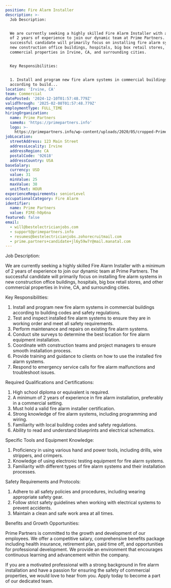 ```yaml
---
position: Fire Alarm Installer
description: >-
  Job Description:


  We are currently seeking a highly skilled Fire Alarm Installer with a minimum
  of 2 years of experience to join our dynamic team at Prime Partners. The
  successful candidate will primarily focus on installing fire alarm systems in
  new construction office buildings, hospitals, big box retail stores, and other
  commercial properties in Irvine, CA, and surrounding cities. 


  Key Responsibilities:


  1. Install and program new fire alarm systems in commercial buildings
  according to build...
location: 'Irvine, CA'
team: Commercial
datePosted: '2024-12-10T01:57:48.779Z'
validThrough: '2025-02-08T01:57:48.779Z'
employmentType: FULL_TIME
hiringOrganization:
  name: Prime Partners
  sameAs: 'https://primepartners.info'
  logo: >-
    https://primepartners.info/wp-content/uploads/2020/05/cropped-Prime-Partners-Logo-NO-BG-1-1.png
jobLocation:
  streetAddress: 123 Main Street
  addressLocality: Irvine
  addressRegion: CA
  postalCode: '92618'
  addressCountry: USA
baseSalary:
  currency: USD
  value: 31
  minValue: 25
  maxValue: 38
  unitText: HOUR
experienceRequirements: seniorLevel
occupationalCategory: Fire Alarm
identifier:
  name: Prime Partners
  value: FIRE-h0p6na
featured: false
email:
  - will@bestelectricianjobs.com
  - support@primepartners.info
  - resumes@bestelectricianjobs.zohorecruitmail.com
  - prime.partners+candidate+jl6y59w7r@mail.manatal.com
---
```




Job Description:

We are currently seeking a highly skilled Fire Alarm Installer with a minimum of 2 years of experience to join our dynamic team at Prime Partners. The successful candidate will primarily focus on installing fire alarm systems in new construction office buildings, hospitals, big box retail stores, and other commercial properties in Irvine, CA, and surrounding cities. 

Key Responsibilities:

1. Install and program new fire alarm systems in commercial buildings according to building codes and safety regulations.
2. Test and inspect installed fire alarm systems to ensure they are in working order and meet all safety requirements.
3. Perform maintenance and repairs on existing fire alarm systems.
4. Conduct site surveys to determine the best location for fire alarm equipment installation.
5. Coordinate with construction teams and project managers to ensure smooth installation process.
6. Provide training and guidance to clients on how to use the installed fire alarm systems.
7. Respond to emergency service calls for fire alarm malfunctions and troubleshoot issues.

Required Qualifications and Certifications:

1. High school diploma or equivalent is required.
2. A minimum of 2 years of experience in fire alarm installation, preferably in a commercial setting.
3. Must hold a valid fire alarm installer certification.
4. Strong knowledge of fire alarm systems, including programming and wiring.
5. Familiarity with local building codes and safety regulations.
6. Ability to read and understand blueprints and electrical schematics.

Specific Tools and Equipment Knowledge:

1. Proficiency in using various hand and power tools, including drills, wire strippers, and crimpers.
2. Knowledge of using electronic testing equipment for fire alarm systems.
3. Familiarity with different types of fire alarm systems and their installation processes.

Safety Requirements and Protocols:

1. Adhere to all safety policies and procedures, including wearing appropriate safety gear.
2. Follow strict safety guidelines when working with electrical systems to prevent accidents.
3. Maintain a clean and safe work area at all times.

Benefits and Growth Opportunities:

Prime Partners is committed to the growth and development of our employees. We offer a competitive salary, comprehensive benefits package including health insurance, retirement plan, paid time off, and opportunities for professional development. We provide an environment that encourages continuous learning and advancement within the company.

If you are a motivated professional with a strong background in fire alarm installation and have a passion for ensuring the safety of commercial properties, we would love to hear from you. Apply today to become a part of our dedicated team.